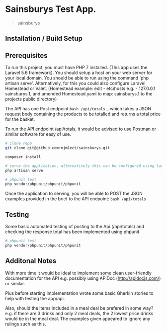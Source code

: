 # Sainsburys Test App.

> sainsburys

## Installation / Build Setup

## Prerequisites
To run this project, you must have PHP 7 installed. (This app uses the Laravel 5.6 framework).
You should setup a host on your web server for your local domain. You should be able to run using the command 'php artisan serve'. Alternatively, for this you could also configure Laravel Homestead or Valet. (Homestead example: edit - etc\hosts e.g. - 127.0.0.1 sainsburys.1, and amended Homestead.yaml to map: sainsburys.1 to the projects public directory)

The API has one Post endpoint ```bash /api/totals ```, which takes a JSON request body containing the products to be totalled and returns a total price for the basket.

To run the API endpoint /api/totals, it would be advised to use Postman or similar software for easy of use.

``` bash
# Clone repo
git clone git@github.com:mjm1ect/sainsburys.git

composer install

# serve the application, alternatively this can be configured using laravel Homestead or Valet.
php artisan serve

# phpunit test
php vendor/phpunit/phpunit/phpunit
```

Once the application to serving, you will be able to POST the JSON examples provided in the brief to the API endpoint: ```bash /api/totals ```

## Testing
Some basic automated testing of posting to the Api (/api/totals) and checking the response total has been implemented using phpunit.

``` bash
# phpunit test
php vendor/phpunit/phpunit/phpunit
```

## Additonal Notes
With more time it would be ideal to implement some clean user-friendly documentation for the API e.g. possibly using APIDoc (http://apidocjs.com/) or similar.

Plus before starting implementation wrote some basic Gherkin stories to help with testing the app/api.

Also, should the items included in a meal deal be prefered in some way? e.g. if there are 3 drinks and only 2 meal deals, the 2 lowest price drinks would be in the meal deal. The examples given appeared to ignore any rulings such as this.



